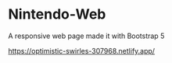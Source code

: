 # Nintendo-Web
A responsive web page made it with Bootstrap 5

https://optimistic-swirles-307968.netlify.app/

